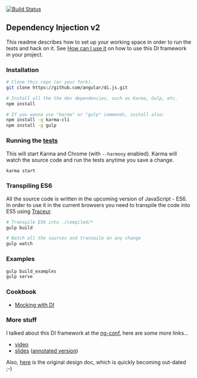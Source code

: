 [![Build Status](https://travis-ci.org/angular/di.js.png?branch=master)](https://travis-ci.org/angular/di.js)

## Dependency Injection v2

This readme describes how to set up your working space in order to run the tests and hack on it. See [How can I use it](./docs/how-can-i-use-it.md) on how to use this DI framework in your project.

### Installation
```bash
# Clone this repo (or your fork).
git clone https://github.com/angular/di.js.git

# Install all the the dev dependencies, such as Karma, Gulp, etc.
npm install

# If you wanna use "karma" or "gulp" commands, install also:
npm install -g karma-cli
npm install -g gulp
```

### Running the [tests](./test/)
This will start Karma and Chrome (with `--harmony` enabled). Karma will watch the source code and run the tests anytime you save a change.

```bash
karma start
```

### Transpiling ES6
All the source code is written in the upcoming version of JavaScript - ES6. In order to use it in the current browsers you need to transpile the code into ES5 using [Traceur].


```bash
# Transpile ES6 into ./compiled/*
gulp build

# Watch all the sources and transpile on any change
gulp watch
```


### Examples
```bash
gulp build_examples
gulp serve
```

### Cookbook

 * [Mocking with DI](recipes/mocking.md)

### More stuff

I talked about this DI framework at the [ng-conf], here are some more links...

  - [video](http://www.youtube.com/watch?v=_OGGsf1ZXMs)
  - [slides](https://dl.dropboxusercontent.com/u/36607830/talks/ng-conf-di-v2.pdf) ([annotated version](https://dl.dropboxusercontent.com/u/36607830/talks/ng-conf-di-v2-annotated.pdf))

Also, [here](https://docs.google.com/document/d/1fTR4TcTGbmExa5w2SRNAkM1fsB9kYeOvfuiI99FgR24/edit?usp=sharing) is the original design doc, which is quickly becoming out-dated ;-)

[Traceur]: https://github.com/google/traceur-compiler
[ng-conf]: http://ng-conf.org/

